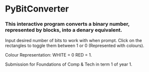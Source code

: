 # PyBitConverter

### This interactive program converts a binary number, represented by blocks, into a denary equivalent.

Input desired number of bits to work with when prompt. Click on the rectangles to toggle them between 1 or 0 (Represented with colours).

Colour Representation:
WHITE = 0
RED = 1.

Submission for Foundations of Comp & Tech in term 1 of year 1.
